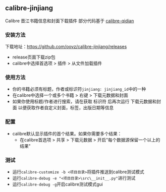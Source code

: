 ## calibre-jinjiang
Calibre 晋江书籍信息和封面下载插件
部分代码基于 [calibre-qidian](https://github.com/oovz/calibre-qidian)

### 安装方法

下载地址：https://github.com/oovz/calibre-jinjiang/releases

* release页面下载zip包
* calibre中选择首选项 > 插件 > 从文件加载插件

### 使用方法

* 你的书籍必须有标题，作者或标识符```jinjiang: jinjiang_id```中的一种
* 在calibre中选择一个或多个书籍 > 右键 > 下载元数据和封面
* 如果你使用标题/作者进行搜索，请在获取 标识符 后再次运行 下载元数据和封面 以便获取作者自定义封面，标签，出版日期等信息

### 配置

* calibre默认显示插件的首个结果。如果你需要多个结果：
  * 在calibre首选项 > 共享 > 下载元数据 > 开启"每个数据源保留一个以上的结果"

### 测试

* 运行```calibre-customize -b <项目目录>```将插件推送到calibre测试模式
* 运行```calibre-debug -e "<项目目录>\src\__init__.py"```进行测试
* 运行```calibre-debug -g```开启calibre测试模式gui